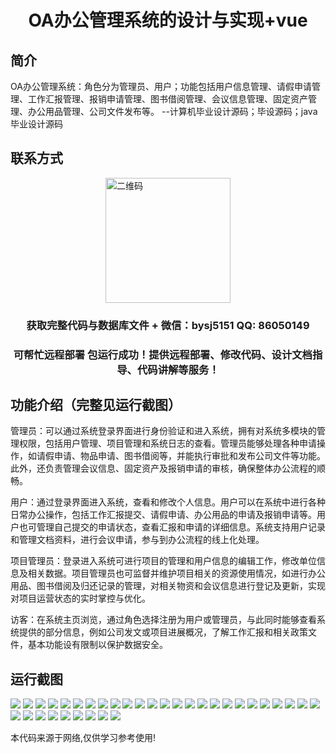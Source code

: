 <p><h1 align="center">OA办公管理系统的设计与实现+vue</h1></p>

## 简介
OA办公管理系统：角色分为管理员、用户；功能包括用户信息管理、请假申请管理、工作汇报管理、报销申请管理、图书借阅管理、会议信息管理、固定资产管理、办公用品管理、公司文件发布等。    --计算机毕业设计源码；毕设源码；java毕业设计源码


## 联系方式
<img src="https://bs-1329754181.cos.ap-shanghai.myqcloud.com/wx.jpg" alt="二维码" style="display: block; margin: 0 auto;" width="200px">
<p><h3 align="center">获取完整代码与数据库文件 + 微信：bysj5151 QQ: 86050149</h3></p>
<p><h3 align="center">可帮忙远程部署 包运行成功！提供远程部署、修改代码、设计文档指导、代码讲解等服务！</h3></p>

## 功能介绍（完整见运行截图）
管理员：可以通过系统登录界面进行身份验证和进入系统，拥有对系统多模块的管理权限，包括用户管理、项目管理和系统日志的查看。管理员能够处理各种申请操作，如请假申请、物品申请、图书借阅等，并能执行审批和发布公司文件等功能。此外，还负责管理会议信息、固定资产及报销申请的审核，确保整体办公流程的顺畅。

用户：通过登录界面进入系统，查看和修改个人信息。用户可以在系统中进行各种日常办公操作，包括工作汇报提交、请假申请、办公用品的申请及报销申请等。用户也可管理自己提交的申请状态，查看汇报和申请的详细信息。系统支持用户记录和管理文档资料，进行会议申请，参与到办公流程的线上化处理。

项目管理员：登录进入系统可进行项目的管理和用户信息的编辑工作，修改单位信息及相关数据。项目管理员也可监督并维护项目相关的资源使用情况，如进行办公用品、图书借阅及归还记录的管理，对相关物资和会议信息进行登记及更新，实现对项目运营状态的实时掌控与优化。

访客：在系统主页浏览，通过角色选择注册为用户或管理员，与此同时能够查看系统提供的部分信息，例如公司发文或项目进展概况，了解工作汇报和相关政策文件，基本功能设有限制以保护数据安全。


## 运行截图
![](https://bs-1329754181.cos.ap-shanghai.myqcloud.com/ssm/OfficeManagementSystem/img/001.jpg)
![](https://bs-1329754181.cos.ap-shanghai.myqcloud.com/ssm/OfficeManagementSystem/img/002.jpg)
![](https://bs-1329754181.cos.ap-shanghai.myqcloud.com/ssm/OfficeManagementSystem/img/003.jpg)
![](https://bs-1329754181.cos.ap-shanghai.myqcloud.com/ssm/OfficeManagementSystem/img/004.jpg)
![](https://bs-1329754181.cos.ap-shanghai.myqcloud.com/ssm/OfficeManagementSystem/img/005.jpg)
![](https://bs-1329754181.cos.ap-shanghai.myqcloud.com/ssm/OfficeManagementSystem/img/006.jpg)
![](https://bs-1329754181.cos.ap-shanghai.myqcloud.com/ssm/OfficeManagementSystem/img/007.jpg)
![](https://bs-1329754181.cos.ap-shanghai.myqcloud.com/ssm/OfficeManagementSystem/img/008.jpg)
![](https://bs-1329754181.cos.ap-shanghai.myqcloud.com/ssm/OfficeManagementSystem/img/009.jpg)
![](https://bs-1329754181.cos.ap-shanghai.myqcloud.com/ssm/OfficeManagementSystem/img/010.jpg)
![](https://bs-1329754181.cos.ap-shanghai.myqcloud.com/ssm/OfficeManagementSystem/img/011.jpg)
![](https://bs-1329754181.cos.ap-shanghai.myqcloud.com/ssm/OfficeManagementSystem/img/012.jpg)
![](https://bs-1329754181.cos.ap-shanghai.myqcloud.com/ssm/OfficeManagementSystem/img/013.jpg)
![](https://bs-1329754181.cos.ap-shanghai.myqcloud.com/ssm/OfficeManagementSystem/img/014.jpg)
![](https://bs-1329754181.cos.ap-shanghai.myqcloud.com/ssm/OfficeManagementSystem/img/015.jpg)
![](https://bs-1329754181.cos.ap-shanghai.myqcloud.com/ssm/OfficeManagementSystem/img/016.jpg)
![](https://bs-1329754181.cos.ap-shanghai.myqcloud.com/ssm/OfficeManagementSystem/img/017.jpg)
![](https://bs-1329754181.cos.ap-shanghai.myqcloud.com/ssm/OfficeManagementSystem/img/018.jpg)
![](https://bs-1329754181.cos.ap-shanghai.myqcloud.com/ssm/OfficeManagementSystem/img/019.jpg)
![](https://bs-1329754181.cos.ap-shanghai.myqcloud.com/ssm/OfficeManagementSystem/img/020.jpg)
![](https://bs-1329754181.cos.ap-shanghai.myqcloud.com/ssm/OfficeManagementSystem/img/021.jpg)
![](https://bs-1329754181.cos.ap-shanghai.myqcloud.com/ssm/OfficeManagementSystem/img/022.jpg)
![](https://bs-1329754181.cos.ap-shanghai.myqcloud.com/ssm/OfficeManagementSystem/img/023.jpg)
![](https://bs-1329754181.cos.ap-shanghai.myqcloud.com/ssm/OfficeManagementSystem/img/024.jpg)
![](https://bs-1329754181.cos.ap-shanghai.myqcloud.com/ssm/OfficeManagementSystem/img/025.jpg)
![](https://bs-1329754181.cos.ap-shanghai.myqcloud.com/ssm/OfficeManagementSystem/img/026.jpg)
![](https://bs-1329754181.cos.ap-shanghai.myqcloud.com/ssm/OfficeManagementSystem/img/027.jpg)
![](https://bs-1329754181.cos.ap-shanghai.myqcloud.com/ssm/OfficeManagementSystem/img/028.jpg)
![](https://bs-1329754181.cos.ap-shanghai.myqcloud.com/ssm/OfficeManagementSystem/img/029.jpg)
![](https://bs-1329754181.cos.ap-shanghai.myqcloud.com/ssm/OfficeManagementSystem/img/030.jpg)
![](https://bs-1329754181.cos.ap-shanghai.myqcloud.com/ssm/OfficeManagementSystem/img/031.jpg)
![](https://bs-1329754181.cos.ap-shanghai.myqcloud.com/ssm/OfficeManagementSystem/img/032.jpg)
![](https://bs-1329754181.cos.ap-shanghai.myqcloud.com/ssm/OfficeManagementSystem/img/033.jpg)
![](https://bs-1329754181.cos.ap-shanghai.myqcloud.com/ssm/OfficeManagementSystem/img/034.jpg)

<p>本代码来源于网络,仅供学习参考使用!</p>
